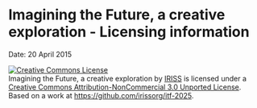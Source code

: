 Imagining the Future, a creative exploration - Licensing information
=============================

Date: 20 April 2015

<a rel="license" href="http://creativecommons.org/licenses/by-nc/3.0/deed.en_US"><img alt="Creative Commons License" style="border-width:0" src="http://i.creativecommons.org/l/by-nc/3.0/88x31.png" /></a><br /><span xmlns:dct="http://purl.org/dc/terms/" property="dct:title">Imagining the Future, a creative exploration</span> by <a xmlns:cc="http://creativecommons.org/ns#" href="http://www.iriss.org.uk" property="cc:attributionName" rel="cc:attributionURL">IRISS</a> is licensed under a <a rel="license" href="http://creativecommons.org/licenses/by-nc/3.0/deed.en_US">Creative Commons Attribution-NonCommercial 3.0 Unported License</a>.<br />Based on a work at <a xmlns:dct="http://purl.org/dc/terms/" href="https://github.com/irissorg/itf-2025" rel="dct:source">https://github.com/irissorg/itf-2025</a>.
